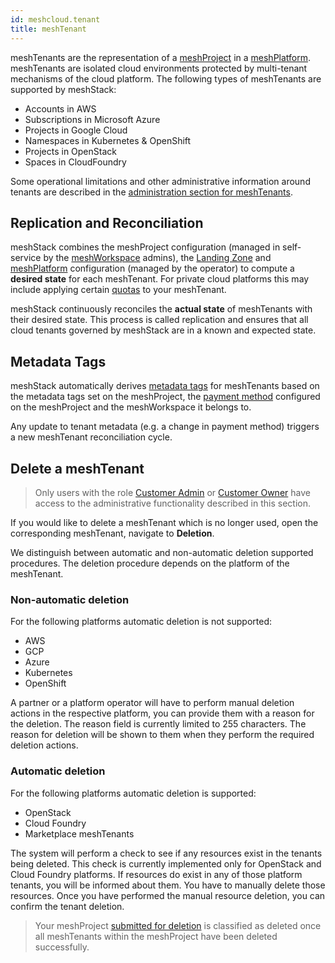 ```yaml
---
id: meshcloud.tenant
title: meshTenant
---
```


meshTenants are the representation of a [meshProject](./meshcloud.project.md) in a [meshPlatform](./meshcloud.platforms.md).
meshTenants are isolated cloud environments protected by multi-tenant mechanisms of the cloud platform. The following types of meshTenants are supported by meshStack:

- Accounts in AWS
- Subscriptions in Microsoft Azure
- Projects in Google Cloud
- Namespaces in Kubernetes & OpenShift
- Projects in OpenStack
- Spaces in CloudFoundry

Some operational limitations and other administrative information around tenants are described in the [administration section for meshTenants](meshstack.tenants.md).

## Replication and Reconciliation

meshStack combines the meshProject configuration (managed in self-service by the [meshWorkspace](./meshcloud.workspace.md) admins), the [Landing Zone](./meshcloud.landing-zones.md) and [meshPlatform](./meshcloud.platforms.md) configuration (managed by the operator) to compute a **desired state** for each meshTenant. For private cloud platforms this may include applying certain [quotas](./meshcloud.tenant-quota.md) to your meshTenant.

meshStack continuously reconciles the **actual state** of meshTenants with their desired state. This process is called replication and ensures that all cloud tenants governed by meshStack are in a known and expected state.

## Metadata Tags

meshStack automatically derives [metadata tags](./meshcloud.metadata-tags.md) for meshTenants based on the metadata tags set on the meshProject, the [payment method](./meshcloud.payment-methods.md) configured on the meshProject and
the meshWorkspace it belongs to.

Any update to tenant metadata (e.g. a change in payment method) triggers a new meshTenant reconciliation cycle.

## Delete a meshTenant

> Only users with the role [Customer Admin](meshcloud.workspace.md#assign-meshworkspace-roles) or [Customer Owner](meshcloud.workspace.md#assign-meshworkspace-roles) have access to the administrative functionality described in this section.

If you would like to delete a meshTenant which is no longer used, open the corresponding meshTenant, navigate to **Deletion**.

We distinguish between automatic and non-automatic deletion supported procedures. The deletion procedure depends on the platform of the meshTenant.

### Non-automatic deletion

For the following platforms automatic deletion is not supported:

- AWS
- GCP
- Azure
- Kubernetes
- OpenShift

A partner or a platform operator will have to perform manual deletion actions in the respective platform, you can provide them with a reason for the deletion. The reason field is currently limited to 255 characters. The reason for deletion will be shown to them when they perform the required deletion actions.

### Automatic deletion

For the following platforms automatic deletion is supported:

- OpenStack
- Cloud Foundry
- Marketplace meshTenants

The system will perform a check to see if any resources exist in the tenants being deleted. This check is currently implemented only for OpenStack and Cloud Foundry platforms. If resources do exist in any of those platform tenants, you will be informed about them. You have to manually delete those resources. Once you have performed the manual resource deletion, you can confirm the tenant deletion.

> Your meshProject [submitted for deletion](meshcloud.project.md#delete-a-meshproject) is classified as deleted once all meshTenants within the meshProject have been deleted successfully.
